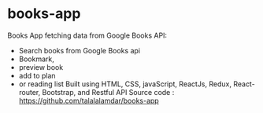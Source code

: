 # books-app
Books App fetching data from Google Books API: 
- Search books from Google Books api
- Bookmark,
- preview book
- add to plan
- or reading list
Built using HTML, CSS, javaScript, ReactJs, Redux, React-router, Bootstrap, and Restful API
Source code : https://github.com/talalalamdar/books-app

